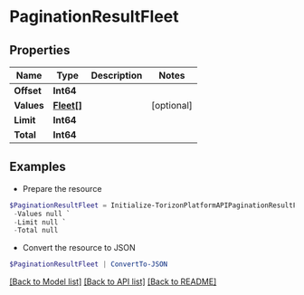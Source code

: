 # PaginationResultFleet
## Properties

Name | Type | Description | Notes
------------ | ------------- | ------------- | -------------
**Offset** | **Int64** |  | 
**Values** | [**Fleet[]**](Fleet.md) |  | [optional] 
**Limit** | **Int64** |  | 
**Total** | **Int64** |  | 

## Examples

- Prepare the resource
```powershell
$PaginationResultFleet = Initialize-TorizonPlatformAPIPaginationResultFleet  -Offset null `
 -Values null `
 -Limit null `
 -Total null
```

- Convert the resource to JSON
```powershell
$PaginationResultFleet | ConvertTo-JSON
```

[[Back to Model list]](../README.md#documentation-for-models) [[Back to API list]](../README.md#documentation-for-api-endpoints) [[Back to README]](../README.md)

